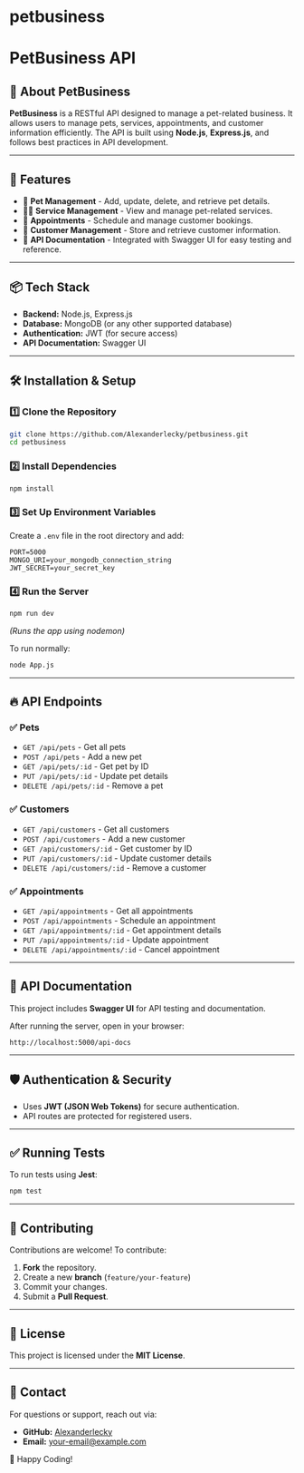 # petbusiness
# PetBusiness API

## 🐾 About PetBusiness
**PetBusiness** is a RESTful API designed to manage a pet-related business. It allows users to manage pets, services, appointments, and customer information efficiently. The API is built using **Node.js**, **Express.js**, and follows best practices in API development.

---

## 🚀 Features
- 🐶 **Pet Management** - Add, update, delete, and retrieve pet details.
- 👨‍⚕️ **Service Management** - View and manage pet-related services.
- 📅 **Appointments** - Schedule and manage customer bookings.
- 👥 **Customer Management** - Store and retrieve customer information.
- 📜 **API Documentation** - Integrated with Swagger UI for easy testing and reference.

---

## 📦 Tech Stack
- **Backend:** Node.js, Express.js
- **Database:** MongoDB (or any other supported database)
- **Authentication:** JWT (for secure access)
- **API Documentation:** Swagger UI

---

## 🛠 Installation & Setup

### 1️⃣ Clone the Repository
```bash
git clone https://github.com/Alexanderlecky/petbusiness.git
cd petbusiness
```

### 2️⃣ Install Dependencies
```bash
npm install
```

### 3️⃣ Set Up Environment Variables
Create a `.env` file in the root directory and add:
```
PORT=5000
MONGO_URI=your_mongodb_connection_string
JWT_SECRET=your_secret_key
```

### 4️⃣ Run the Server
```bash
npm run dev
```
_(Runs the app using nodemon)_

To run normally:
```bash
node App.js
```

---

## 🔥 API Endpoints

### ✅ Pets
- `GET /api/pets` - Get all pets
- `POST /api/pets` - Add a new pet
- `GET /api/pets/:id` - Get pet by ID
- `PUT /api/pets/:id` - Update pet details
- `DELETE /api/pets/:id` - Remove a pet

### ✅ Customers
- `GET /api/customers` - Get all customers
- `POST /api/customers` - Add a new customer
- `GET /api/customers/:id` - Get customer by ID
- `PUT /api/customers/:id` - Update customer details
- `DELETE /api/customers/:id` - Remove a customer

### ✅ Appointments
- `GET /api/appointments` - Get all appointments
- `POST /api/appointments` - Schedule an appointment
- `GET /api/appointments/:id` - Get appointment details
- `PUT /api/appointments/:id` - Update appointment
- `DELETE /api/appointments/:id` - Cancel appointment

---

## 📝 API Documentation
This project includes **Swagger UI** for API testing and documentation.

After running the server, open in your browser:
```
http://localhost:5000/api-docs
```

---

## 🛡 Authentication & Security
- Uses **JWT (JSON Web Tokens)** for secure authentication.
- API routes are protected for registered users.

---

## ✅ Running Tests
To run tests using **Jest**:
```bash
npm test
```

---

## 🤝 Contributing
Contributions are welcome! To contribute:
1. **Fork** the repository.
2. Create a new **branch** (`feature/your-feature`)
3. Commit your changes.
4. Submit a **Pull Request**.

---

## 📄 License
This project is licensed under the **MIT License**.

---

## 📩 Contact
For questions or support, reach out via:
- **GitHub:** [Alexanderlecky](https://github.com/Alexanderlecky)
- **Email:** your-email@example.com

🚀 Happy Coding!

